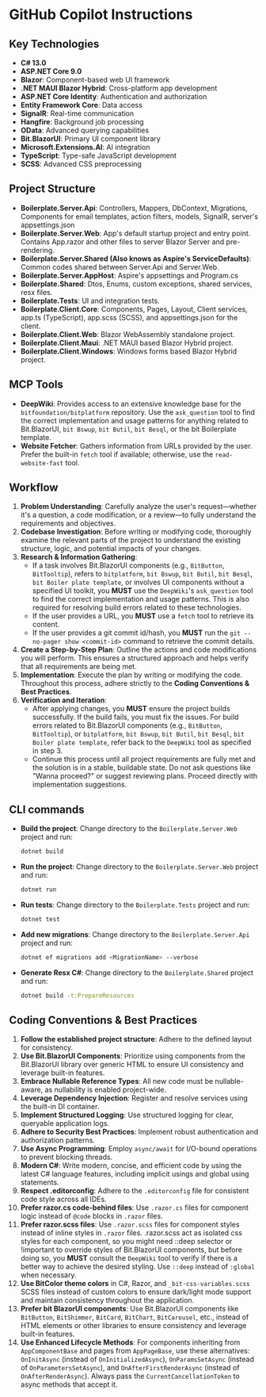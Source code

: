 # GitHub Copilot Instructions

## Key Technologies
- **C# 13.0**
- **ASP.NET Core 9.0**
- **Blazor**: Component-based web UI framework
- **.NET MAUI Blazor Hybrid**: Cross-platform app development
- **ASP.NET Core Identity**: Authentication and authorization
- **Entity Framework Core**: Data access
- **SignalR**: Real-time communication
- **Hangfire**: Background job processing
- **OData**: Advanced querying capabilities
- **Bit.BlazorUI**: Primary UI component library
- **Microsoft.Extensions.AI**: AI integration
- **TypeScript**: Type-safe JavaScript development
- **SCSS**: Advanced CSS preprocessing

## Project Structure
- **Boilerplate.Server.Api**: Controllers, Mappers, DbContext, Migrations, Components for email templates, action filters, models, SignalR, server's appsettings.json
- **Boilerplate.Server.Web**: App's default startup project and entry point. Contains App.razor and other files to server Blazor Server and pre-rendering.
- **Boilerplate.Server.Shared (Also knows as Aspire's ServiceDefaults)**: Common codes shared between Server.Api and Server.Web.
- **Boilerplate.Server.AppHost**: Aspire's appsettings and Program.cs
- **Boilerplate.Shared**: Dtos, Enums, custom exceptions, shared services, resx files.
- **Boilerplate.Tests**: UI and integration tests.
- **Boilerplate.Client.Core**: Components, Pages, Layout, Client services, app.ts (TypeScript), app.scss (SCSS), and appsettings.json for the client.
- **Boilerplate.Client.Web**: Blazor WebAssembly standalone project.
- **Boilerplate.Client.Maui**: .NET MAUI based Blazor Hybrid project.
- **Boilerplate.Client.Windows**: Windows forms based Blazor Hybrid project.

## MCP Tools
- **DeepWiki**: Provides access to an extensive knowledge base for the `bitfoundation/bitplatform` repository. Use the `ask_question` tool to find the correct implementation and usage patterns for anything related to Bit.BlazorUI, `bit Bswup`, `bit Butil`, `bit Besql`, or the bit Boilerplate template.
- **Website Fetcher**: Gathers information from URLs provided by the user. Prefer the built-in `fetch` tool if available; otherwise, use the `read-website-fast` tool.

## Workflow
1.  **Problem Understanding**: Carefully analyze the user's request—whether it's a question, a code modification, or a review—to fully understand the requirements and objectives.
2.  **Codebase Investigation**: Before writing or modifying code, thoroughly examine the relevant parts of the project to understand the existing structure, logic, and potential impacts of your changes.
3.  **Research & Information Gathering**:
    *   If a task involves Bit.BlazorUI components (e.g., `BitButton`, `BitTooltip`), refers to `bitplatform`, `bit Bswup`, `bit Butil`, `bit Besql`, `bit Boiler plate template`, or involves UI components without a specified UI toolkit, you **MUST** use the `DeepWiki`'s `ask_question` tool to find the correct implementation and usage patterns. This is also required for resolving build errors related to these technologies.
    *   If the user provides a URL, you **MUST** use a `fetch` tool to retrieve its content.
    *   If the user provides a git commit id/hash, you **MUST** run the `git --no-pager show <commit-id>` command to retrieve the commit details.
4.  **Create a Step-by-Step Plan**: Outline the actions and code modifications you will perform. This ensures a structured approach and helps verify that all requirements are being met.
5.  **Implementation**: Execute the plan by writing or modifying the code. Throughout this process, adhere strictly to the **Coding Conventions & Best Practices**.
6.  **Verification and Iteration**:
    *   After applying changes, you **MUST** ensure the project builds successfully. If the build fails, you must fix the issues. For build errors related to Bit.BlazorUI components (e.g., `BitButton`, `BitTooltip`), or `bitplatform`, `bit Bswup`, `bit Butil`, `bit Besql`, `bit Boiler plate template`, refer back to the `DeepWiki` tool as specified in step 3.
    *   Continue this process until all project requirements are fully met and the solution is in a stable, buildable state.
    Do not ask questions like "Wanna proceed?" or suggest reviewing plans. Proceed directly with implementation suggestions.

## CLI commands
- **Build the project**: Change directory to the `Boilerplate.Server.Web` project and run:
  ```bash
  dotnet build
  ```
- **Run the project**: Change directory to the `Boilerplate.Server.Web` project and run:
  ```bash
  dotnet run
  ```
- **Run tests**: Change directory to the `Boilerplate.Tests` project and run:
  ```bash
  dotnet test
  ```
- **Add new migrations**: Change directory to the `Boilerplate.Server.Api` project and run:
  ```bash
  dotnet ef migrations add <MigrationName> --verbose
  ```
- **Generate Resx C#**: Change directory to the `Boilerplate.Shared` project and run:
  ```bash
  dotnet build -t:PrepareResources
  ```

## Coding Conventions & Best Practices
01. **Follow the established project structure**: Adhere to the defined layout for consistency.
02. **Use Bit.BlazorUI Components**: Prioritize using components from the Bit.BlazorUI library over generic HTML to ensure UI consistency and leverage built-in features.
03. **Embrace Nullable Reference Types**: All new code must be nullable-aware, as nullability is enabled project-wide.
04. **Leverage Dependency Injection**: Register and resolve services using the built-in DI container.
05. **Implement Structured Logging**: Use structured logging for clear, queryable application logs.
06. **Adhere to Security Best Practices**: Implement robust authentication and authorization patterns.
07. **Use Async Programming**: Employ `async/await` for I/O-bound operations to prevent blocking threads.
08. **Modern C#**: Write modern, concise, and efficient code by using the latest C# language features, including implicit usings and global using statements.
09. **Respect .editorconfig**: Adhere to the `.editorconfig` file for consistent code style across all IDEs.
10. **Prefer razor.cs code-behind files**: Use `.razor.cs` files for component logic instead of `@code` blocks in `.razor` files.
11. **Prefer razor.scss files**: Use `.razor.scss` files for component styles instead of inline styles in `.razor` files.
.razor.scss act as isolated css styles for each component, so you might need ::deep selector or !important to override styles of Bit.BlazorUI components, but before doing so, you **MUST** consult the `DeepWiki` tool to verify if there is a better way to achieve the desired styling.
Use `::deep` instead of `:global` when necessary.
12. **Use BitColor theme colors** in C#, Razor, and `_bit-css-variables.scss` SCSS files instead of custom colors to ensure dark/light mode support and maintain consistency throughout the application.
13. **Prefer bit BlazorUI components**: Use Bit.BlazorUI components like `BitButton`, `BitShimmer`, `BitCard`, `BitChart`, `BitCarousel`, etc., instead of HTML elements or other libraries to ensure consistency and leverage built-in features.
14. **Use Enhanced Lifecycle Methods**: For components inheriting from `AppComponentBase` and pages from `AppPageBase`, use these alternatives: `OnInitAsync` (instead of `OnInitializedAsync`), `OnParamsSetAsync` (instead of `OnParametersSetAsync`), and `OnAfterFirstRenderAsync` (instead of `OnAfterRenderAsync`). Always pass the `CurrentCancellationToken` to async methods that accept it.